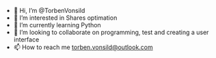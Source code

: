 - 👋 Hi, I’m @TorbenVonsild
- 👀 I’m interested in Shares optimation
- 🌱 I’m currently learning Python
- 💞️ I’m looking to collaborate on programming, test and creating a user interface
- 📫 How to reach me torben.vonsild@outlook.com

<!---
TorbenVonsild/TorbenVonsild is a ✨ special ✨ repository because its `README.md` (this file) appears on your GitHub profile.
You can click the Preview link to take a look at your changes.
--->
